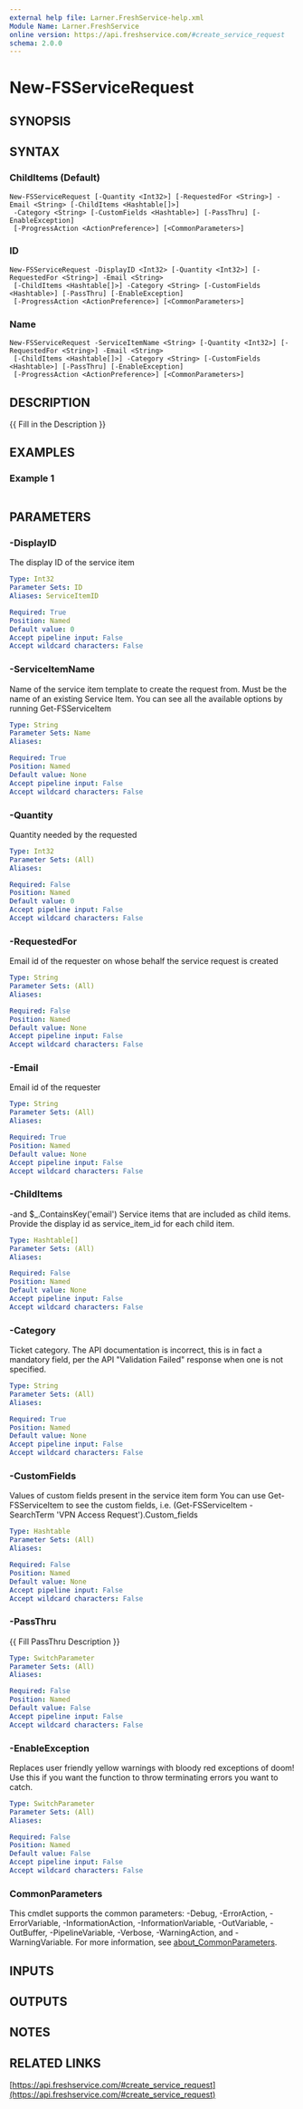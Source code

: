 ```yaml
---
external help file: Larner.FreshService-help.xml
Module Name: Larner.FreshService
online version: https://api.freshservice.com/#create_service_request
schema: 2.0.0
---
```


# New-FSServiceRequest

## SYNOPSIS

## SYNTAX

### ChildItems (Default)

```text
New-FSServiceRequest [-Quantity <Int32>] [-RequestedFor <String>] -Email <String> [-ChildItems <Hashtable[]>]
 -Category <String> [-CustomFields <Hashtable>] [-PassThru] [-EnableException]
 [-ProgressAction <ActionPreference>] [<CommonParameters>]
```

### ID

```text
New-FSServiceRequest -DisplayID <Int32> [-Quantity <Int32>] [-RequestedFor <String>] -Email <String>
 [-ChildItems <Hashtable[]>] -Category <String> [-CustomFields <Hashtable>] [-PassThru] [-EnableException]
 [-ProgressAction <ActionPreference>] [<CommonParameters>]
```

### Name

```text
New-FSServiceRequest -ServiceItemName <String> [-Quantity <Int32>] [-RequestedFor <String>] -Email <String>
 [-ChildItems <Hashtable[]>] -Category <String> [-CustomFields <Hashtable>] [-PassThru] [-EnableException]
 [-ProgressAction <ActionPreference>] [<CommonParameters>]
```

## DESCRIPTION

{{ Fill in the Description }}

## EXAMPLES

### Example 1

```PowerShell

```

## PARAMETERS

### -DisplayID

The display ID of the service item

```yaml
Type: Int32
Parameter Sets: ID
Aliases: ServiceItemID

Required: True
Position: Named
Default value: 0
Accept pipeline input: False
Accept wildcard characters: False
```

### -ServiceItemName

Name of the service item template to create the request from.
Must be the name of an existing Service Item.
You can see all the available options by running Get-FSServiceItem

```yaml
Type: String
Parameter Sets: Name
Aliases:

Required: True
Position: Named
Default value: None
Accept pipeline input: False
Accept wildcard characters: False
```

### -Quantity

Quantity needed by the requested

```yaml
Type: Int32
Parameter Sets: (All)
Aliases:

Required: False
Position: Named
Default value: 0
Accept pipeline input: False
Accept wildcard characters: False
```

### -RequestedFor

Email id of the requester on whose behalf the service request is created

```yaml
Type: String
Parameter Sets: (All)
Aliases:

Required: False
Position: Named
Default value: None
Accept pipeline input: False
Accept wildcard characters: False
```

### -Email

Email id of the requester

```yaml
Type: String
Parameter Sets: (All)
Aliases:

Required: True
Position: Named
Default value: None
Accept pipeline input: False
Accept wildcard characters: False
```

### -ChildItems

-and $_.ContainsKey('email')
Service items that are included as child items.
Provide the display id as service_item_id for each child item.

```yaml
Type: Hashtable[]
Parameter Sets: (All)
Aliases:

Required: False
Position: Named
Default value: None
Accept pipeline input: False
Accept wildcard characters: False
```

### -Category

Ticket category.
The API documentation is incorrect, this is in fact a mandatory field, per the API "Validation Failed" response when one is not specified.

```yaml
Type: String
Parameter Sets: (All)
Aliases:

Required: True
Position: Named
Default value: None
Accept pipeline input: False
Accept wildcard characters: False
```

### -CustomFields

Values of custom fields present in the service item form
You can use Get-FSServiceItem to see the custom fields, i.e.
(Get-FSServiceItem -SearchTerm 'VPN Access Request').Custom_fields

```yaml
Type: Hashtable
Parameter Sets: (All)
Aliases:

Required: False
Position: Named
Default value: None
Accept pipeline input: False
Accept wildcard characters: False
```

### -PassThru

{{ Fill PassThru Description }}

```yaml
Type: SwitchParameter
Parameter Sets: (All)
Aliases:

Required: False
Position: Named
Default value: False
Accept pipeline input: False
Accept wildcard characters: False
```

### -EnableException

Replaces user friendly yellow warnings with bloody red exceptions of doom! Use this if you want the function to throw terminating errors you want to catch.

```yaml
Type: SwitchParameter
Parameter Sets: (All)
Aliases:

Required: False
Position: Named
Default value: False
Accept pipeline input: False
Accept wildcard characters: False
```

### CommonParameters

This cmdlet supports the common parameters: -Debug, -ErrorAction, -ErrorVariable, -InformationAction, -InformationVariable, -OutVariable, -OutBuffer, -PipelineVariable, -Verbose, -WarningAction, and -WarningVariable. For more information, see [about_CommonParameters](http://go.microsoft.com/fwlink/?LinkID=113216).

## INPUTS

## OUTPUTS

## NOTES

## RELATED LINKS

[https://api.freshservice.com/#create_service_request](https://api.freshservice.com/#create_service_request)

